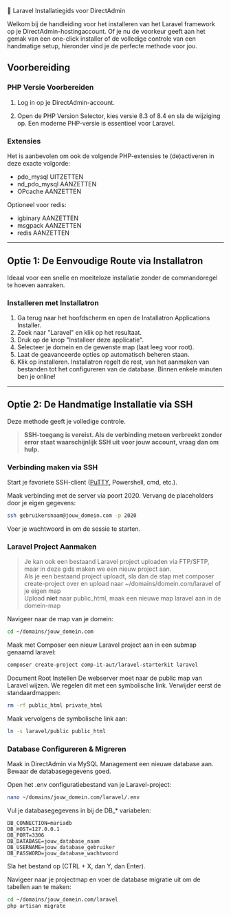 🚀 Laravel Installatiegids voor DirectAdmin

Welkom bij de handleiding voor het installeren van het Laravel framework op je DirectAdmin-hostingaccount. Of je nu de voorkeur geeft aan het gemak van een one-click installer of de volledige controle van een handmatige setup, hieronder vind je de perfecte methode voor jou.

## Voorbereiding

### PHP Versie Voorbereiden

1. Log in op je DirectAdmin-account.

2. Open de PHP Version Selector, kies versie 8.3 of 8.4 en sla de wijziging op. Een moderne PHP-versie is essentieel voor Laravel.

### Extensies

Het is aanbevolen om ook de volgende PHP-extensies te (de)activeren in deze exacte volgorde:
   - pdo_mysql UITZETTEN
   - nd_pdo_mysql AANZETTEN
   - OPcache AANZETTEN

   Optioneel voor redis:
   - igbinary AANZETTEN
   - msgpack AANZETTEN
   - redis AANZETTEN

---

## Optie 1: De Eenvoudige Route via Installatron

Ideaal voor een snelle en moeiteloze installatie zonder de commandoregel te hoeven aanraken.


### Installeren met Installatron

1. Ga terug naar het hoofdscherm en open de Installatron Applications Installer.
2. Zoek naar "Laravel" en klik op het resultaat.
3. Druk op de knop "Installeer deze applicatie".
4. Selecteer je domein en de gewenste map (laat leeg voor root).
5. Laat de geavanceerde opties op automatisch beheren staan.
6. Klik op installeren. Installatron regelt de rest, van het aanmaken van bestanden tot het configureren van de database. Binnen enkele minuten ben je online!

---

## Optie 2: De Handmatige Installatie via SSH

Deze methode geeft je volledige controle.  

> **SSH-toegang is vereist. Als de verbinding meteen verbreekt zonder error staat waarschijnlijk SSH uit voor jouw account, vraag dan om hulp.**

### Verbinding maken via SSH

Start je favoriete SSH-client ([PuTTY](https://apps.microsoft.com/detail/xpfnzksklbp7rj), Powershell, cmd, etc.).

Maak verbinding met de server via poort 2020. Vervang de placeholders door je eigen gegevens:
```bash
ssh gebruikersnaam@jouw_domein.com -p 2020
```

Voer je wachtwoord in om de sessie te starten.

### Laravel Project Aanmaken

> Je kan ook een bestaand Laravel project uploaden via FTP/SFTP, maar in deze gids maken we een nieuw project aan.  
> Als je een bestaand project uploadt, sla dan de stap met composer create-project over en upload naar ~/domains/domein.com/laravel of je eigen map  
> Upload **niet** naar public_html, maak een nieuwe map laravel aan in de domein-map

Navigeer naar de map van je domein:
```bash
cd ~/domains/jouw_domein.com
```

Maak met Composer een nieuw Laravel project aan in een submap genaamd laravel:
```bash
composer create-project comp-it-aut/laravel-starterkit laravel
```

Document Root Instellen
De webserver moet naar de public map van Laravel wijzen. We regelen dit met een symbolische link. Verwijder eerst de standaardmappen:
```bash
rm -rf public_html private_html
```
Maak vervolgens de symbolische link aan:

```bash
ln -s laravel/public public_html
```
    

### Database Configureren & Migreren

Maak in DirectAdmin via MySQL Management een nieuwe database aan. Bewaar de databasegegevens goed.

Open het .env configuratiebestand van je Laravel-project:

```bash
nano ~/domains/jouw_domein.com/laravel/.env
```

Vul je databasegegevens in bij de DB_* variabelen:
```dotenv
DB_CONNECTION=mariadb
DB_HOST=127.0.0.1
DB_PORT=3306
DB_DATABASE=jouw_database_naam
DB_USERNAME=jouw_database_gebruiker
DB_PASSWORD=jouw_database_wachtwoord
```

Sla het bestand op (CTRL + X, dan Y, dan Enter).

Navigeer naar je projectmap en voer de database migratie uit om de tabellen aan te maken:
```bash
cd ~/domains/jouw_domein.com/laravel
php artisan migrate
```
